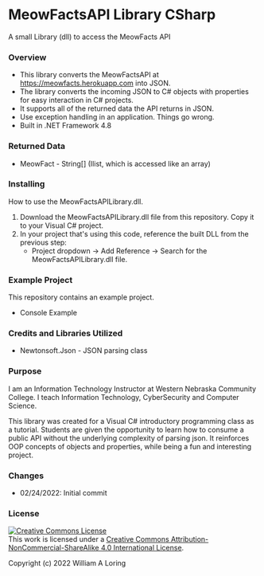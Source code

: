 # MeowFactsAPI Library CSharp
A small Library (dll) to access the MeowFacts API
### Overview
- This library converts the MeowFactsAPI at https://meowfacts.herokuapp.com into JSON.
- The library converts the incoming JSON to C# objects with properties for easy interaction in C# projects.
- It supports all of the returned data the API returns in JSON.
- Use exception handling in an application. Things go wrong.
- Built in .NET Framework 4.8

### Returned Data
 
  * MeowFact - String[] (Ilist, which is accessed like an array)

### Installing
How to use the MeowFactsAPILibrary.dll.

1. Download the MeowFactsAPILibrary.dll file from this repository. Copy it to your Visual C# project.
2. In your project that's using this code, reference the built DLL from the previous step:
   - Project dropdown -> Add Reference -> Search for the MeowFactsAPILibrary.dll file.
   
### Example Project
This repository contains an example project.
- Console Example

### Credits and Libraries Utilized
- Newtonsoft.Json - JSON parsing class

### Purpose
I am an Information Technology Instructor at Western Nebraska Community College. I teach Information Technology, CyberSecurity and Computer Science.

This library was created for a Visual C# introductory programming class as a tutorial. Students are given the opportunity to learn how to consume a public API without the underlying complexity of parsing json. It reinforces OOP concepts of objects and properties, while being a fun and interesting project.

### Changes
- 02/24/2022: Initial commit

### License
<a rel="license" href="http://creativecommons.org/licenses/by-nc-sa/4.0/"><img alt="Creative Commons License" style="border-width:0" src="https://i.creativecommons.org/l/by-nc-sa/4.0/88x31.png" /></a><br />This work is licensed under a <a rel="license" href="http://creativecommons.org/licenses/by-nc-sa/4.0/">Creative Commons Attribution-NonCommercial-ShareAlike 4.0 International License</a>.

Copyright (c) 2022 William A Loring
